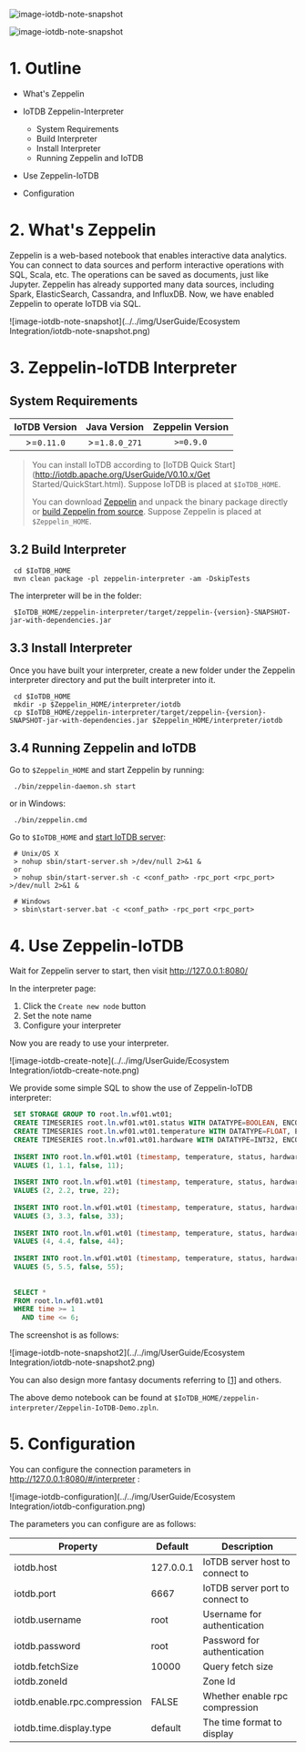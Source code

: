 <!--

    Licensed to the Apache Software Foundation (ASF) under one
    or more contributor license agreements.  See the NOTICE file
    distributed with this work for additional information
    regarding copyright ownership.  The ASF licenses this file
    to you under the Apache License, Version 2.0 (the
    "License"); you may not use this file except in compliance
    with the License.  You may obtain a copy of the License at
    
        http://www.apache.org/licenses/LICENSE-2.0
    
    Unless required by applicable law or agreed to in writing,
    software distributed under the License is distributed on an
    "AS IS" BASIS, WITHOUT WARRANTIES OR CONDITIONS OF ANY
    KIND, either express or implied.  See the License for the
    specific language governing permissions and limitations
    under the License.

-->

![image-iotdb-note-snapshot](../upper.png)



![image-iotdb-note-snapshot](sub/sub.png)





# 1. Outline

- What's Zeppelin

- IoTDB Zeppelin-Interpreter 
  - System Requirements
  - Build Interpreter
  - Install Interpreter
  - Running Zeppelin and IoTDB
- Use Zeppelin-IoTDB
- Configuration



# 2. What's Zeppelin

Zeppelin is a web-based notebook that enables interactive data analytics. You can connect to data sources and perform interactive operations with SQL, Scala, etc. The operations can be saved as documents, just like Jupyter. Zeppelin has already supported many data sources, including Spark, ElasticSearch, Cassandra, and InfluxDB. Now, we have enabled Zeppelin to operate IoTDB via SQL. 

![image-iotdb-note-snapshot](../../img/UserGuide/Ecosystem Integration/iotdb-note-snapshot.png)



# 3. Zeppelin-IoTDB Interpreter

## System Requirements

| IoTDB Version | Java Version  | Zeppelin Version |
| :-----------: | :-----------: | :--------------: |
|  >=`0.11.0`   | >=`1.8.0_271` |    `>=0.9.0`     |

> You can install IoTDB according to [IoTDB Quick Start](http://iotdb.apache.org/UserGuide/V0.10.x/Get Started/QuickStart.html). Suppose IoTDB is placed at `$IoTDB_HOME`.
>
> You can download [Zeppelin](https://zeppelin.apache.org/download.html#) and unpack the binary package directly or [build Zeppelin from source](https://zeppelin.apache.org/docs/latest/setup/basics/how_to_build.html). Suppose Zeppelin is placed at `$Zeppelin_HOME`.



## 3.2 Build Interpreter

```
 cd $IoTDB_HOME
 mvn clean package -pl zeppelin-interpreter -am -DskipTests
```

The interpreter will be in the folder:

```
 $IoTDB_HOME/zeppelin-interpreter/target/zeppelin-{version}-SNAPSHOT-jar-with-dependencies.jar
```



## 3.3 Install Interpreter

Once you have built your interpreter, create a new folder under the Zeppelin interpreter directory and put the built interpreter into it. 

```
 cd $IoTDB_HOME
 mkdir -p $Zeppelin_HOME/interpreter/iotdb
 cp $IoTDB_HOME/zeppelin-interpreter/target/zeppelin-{version}-SNAPSHOT-jar-with-dependencies.jar $Zeppelin_HOME/interpreter/iotdb
```



## 3.4 Running Zeppelin and IoTDB

Go to `$Zeppelin_HOME` and start Zeppelin by running: 

```
 ./bin/zeppelin-daemon.sh start
```

or in Windows:

```
 ./bin/zeppelin.cmd
```

Go to `$IoTDB_HOME` and [start IoTDB server](https://github.com/apache/iotdb#start-iotdb):

```
 # Unix/OS X
 > nohup sbin/start-server.sh >/dev/null 2>&1 &
 or
 > nohup sbin/start-server.sh -c <conf_path> -rpc_port <rpc_port> >/dev/null 2>&1 &
 
 # Windows
 > sbin\start-server.bat -c <conf_path> -rpc_port <rpc_port>
```



# 4. Use Zeppelin-IoTDB

Wait for Zeppelin server to start, then visit http://127.0.0.1:8080/

In the interpreter page: 

1. Click the `Create new node` button
2. Set the note name
3. Configure your interpreter

Now you are ready to use your interpreter.

![image-iotdb-create-note](../../img/UserGuide/Ecosystem Integration/iotdb-create-note.png)

We provide some simple SQL to show the use of Zeppelin-IoTDB interpreter:

```sql
 SET STORAGE GROUP TO root.ln.wf01.wt01;
 CREATE TIMESERIES root.ln.wf01.wt01.status WITH DATATYPE=BOOLEAN, ENCODING=PLAIN;
 CREATE TIMESERIES root.ln.wf01.wt01.temperature WITH DATATYPE=FLOAT, ENCODING=PLAIN;
 CREATE TIMESERIES root.ln.wf01.wt01.hardware WITH DATATYPE=INT32, ENCODING=PLAIN;
 
 INSERT INTO root.ln.wf01.wt01 (timestamp, temperature, status, hardware)
 VALUES (1, 1.1, false, 11);
 
 INSERT INTO root.ln.wf01.wt01 (timestamp, temperature, status, hardware)
 VALUES (2, 2.2, true, 22);
 
 INSERT INTO root.ln.wf01.wt01 (timestamp, temperature, status, hardware)
 VALUES (3, 3.3, false, 33);
 
 INSERT INTO root.ln.wf01.wt01 (timestamp, temperature, status, hardware)
 VALUES (4, 4.4, false, 44);
 
 INSERT INTO root.ln.wf01.wt01 (timestamp, temperature, status, hardware)
 VALUES (5, 5.5, false, 55);
 
 
 SELECT *
 FROM root.ln.wf01.wt01
 WHERE time >= 1
   AND time <= 6;
```

The screenshot is as follows:

![image-iotdb-note-snapshot2](../../img/UserGuide/Ecosystem Integration/iotdb-note-snapshot2.png)

You can also design more fantasy documents referring to [[1\]](https://zeppelin.apache.org/docs/0.9.0-SNAPSHOT/usage/display_system/basic.html) and others.

The above demo notebook can be found at  `$IoTDB_HOME/zeppelin-interpreter/Zeppelin-IoTDB-Demo.zpln`.



# 5. Configuration

You can configure the connection parameters in http://127.0.0.1:8080/#/interpreter :

![image-iotdb-configuration](../../img/UserGuide/Ecosystem Integration/iotdb-configuration.png)

The parameters you can configure are as follows:

| Property                     | Default   | Description                     |
| ---------------------------- | --------- | ------------------------------- |
| iotdb.host                   | 127.0.0.1 | IoTDB server host to connect to |
| iotdb.port                   | 6667      | IoTDB server port to connect to |
| iotdb.username               | root      | Username for authentication     |
| iotdb.password               | root      | Password for authentication     |
| iotdb.fetchSize              | 10000     | Query fetch size                |
| iotdb.zoneId                 |           | Zone Id                         |
| iotdb.enable.rpc.compression | FALSE     | Whether enable rpc compression  |
| iotdb.time.display.type      | default   | The time format to display      |